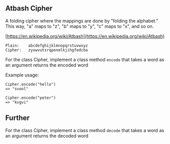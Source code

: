 ## Atbash Cipher

A folding cipher where the mappings are done by "folding the alphabet." This way, "a" maps to "z", "b" maps to "y", "c" maps to "x", and so on.

[https://en.wikipedia.org/wiki/Atbash](https://en.wikipedia.org/wiki/Atbash)
```
Plain:    abcdefghijklmnopqrstuvwxyz
Cipher:   zyxwvutsrqponmlkjihgfedcba
```

For the class Cipher, implement a class method `encode` that takes a word as an argument returns the encoded word

Example usage:

```
Cipher.encode("hello")
=> "svool"

Cipher.encode("peter")
=> "kvgvi"

```
## Further
For the class Cipher, implement a class method `decode` that takes a word as an argument returns the decoded word
